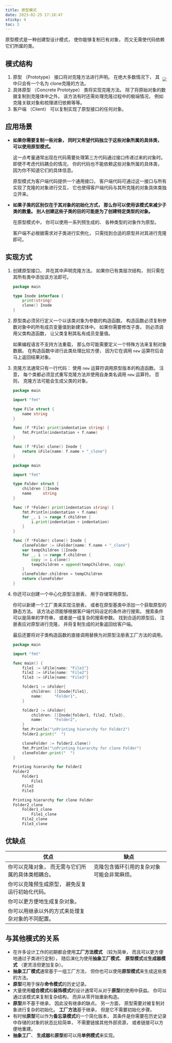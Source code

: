 ```yaml
---
title: 原型模式
date: 2023-02-25 17:18:47
sticky: 4
toc: 3
---
```


原型模式是一种创建型设计模式， 使你能够复制已有对象， 而又无需使代码依赖它们所属的类。

## 模式结构

<div style="display: flex; flex-direction: row; justify-content: center; zoom: 80%; float: right">
<div>

![](https://refactoringguru.cn/images/patterns/diagrams/prototype/structure.png?id=088102c5e9785ff45debbbce86f4df81)
</div>
</div>

1. 原型 （Prototype） 接口将对克隆方法进行声明。 在绝大多数情况下， 其中只会有一个名为 clone克隆的方法。
2. 具体原型 （Concrete Prototype） 类将实现克隆方法。 除了将原始对象的数据复制到克隆体中之外， 该方法有时还需处理克隆过程中的极端情况， 例如克隆关联对象和梳理递归依赖等等。
3. 客户端 （Client） 可以复制实现了原型接口的任何对象。

## 应用场景

* **如果你需要复制一些对象， 同时又希望代码独立于这些对象所属的具体类， 可以使用原型模式。**

    这一点考量通常出现在代码需要处理第三方代码通过接口传递过来的对象时。 即使不考虑代码耦合的情况， 你的代码也不能依赖这些对象所属的具体类， 因为你不知道它们的具体信息。

    原型模式为客户端代码提供一个通用接口， 客户端代码可通过这一接口与所有实现了克隆的对象进行交互， 它也使得客户端代码与其所克隆的对象具体类独立开来。

* **如果子类的区别仅在于其对象的初始化方式， 那么你可以使用该模式来减少子类的数量。 别人创建这些子类的目的可能是为了创建特定类型的对象。**

    在原型模式中， 你可以使用一系列预生成的、 各种类型的对象作为原型。

    客户端不必根据需求对子类进行实例化， 只需找到合适的原型并对其进行克隆即可。

## 实现方式

1. 创建原型接口， 并在其中声明克隆方法。 如果你已有类层次结构， 则只需在其所有类中添加该方法即可。

    ```go inode.go: 原型接口
    package main

    type Inode interface {
        print(string)
        clone() Inode
    }
    ```

2. 原型类必须另行定义一个以该类对象为参数的构造函数。 构造函数必须复制参数对象中的所有成员变量值到新建实体中。 如果你需要修改子类， 则必须调用父类构造函数， 让父类复制其私有成员变量值。

    如果编程语言不支持方法重载， 那么你可能需要定义一个特殊方法来复制对象数据。 在构造函数中进行此类处理比较方便， 因为它在调用 `new` 运算符后会马上返回结果对象。

3. 克隆方法通常只有一行代码： 使用 `new` 运算符调用原型版本的构造函数。 注意， 每个类都必须显式重写克隆方法并使用自身类名调用 `new` 运算符。 否则， 克隆方法可能会生成父类的对象。

    ```go file.go: 具体原型
    package main

    import "fmt"

    type File struct {
        name string
    }

    func (f *File) print(indentation string) {
        fmt.Println(indentation + f.name)
    }

    func (f *File) clone() Inode {
        return &File{name: f.name + "_clone"}
    }
    ```

    ```go folder.go: 具体原型
    package main

    import "fmt"

    type Folder struct {
        children []Inode
        name     string
    }

    func (f *Folder) print(indentation string) {
        fmt.Println(indentation + f.name)
        for _, i := range f.children {
            i.print(indentation + indentation)
        }
    }

    func (f *Folder) clone() Inode {
        cloneFolder := &Folder{name: f.name + "_clone"}
        var tempChildren []Inode
        for _, i := range f.children {
            copy := i.clone()
            tempChildren = append(tempChildren, copy)
        }
        cloneFolder.children = tempChildren
        return cloneFolder
    }
    ```

4. 你还可以创建一个中心化原型注册表， 用于存储常用原型。

    你可以新建一个工厂类来实现注册表， 或者在原型基类中添加一个获取原型的静态方法。 该方法必须能够根据客户端代码设定的条件进行搜索。 搜索条件可以是简单的字符串， 或者是一组复杂的搜索参数。 找到合适的原型后， 注册表应对原型进行克隆， 并将复制生成的对象返回给客户端。

    最后还要将对子类构造函数的直接调用替换为对原型注册表工厂方法的调用。

    ```go main.go: 客户端代码
    package main

    import "fmt"

    func main() {
        file1 := &File{name: "File1"}
        file2 := &File{name: "File2"}
        file3 := &File{name: "File3"}

        folder1 := &Folder{
            children: []Inode{file1},
            name:     "Folder1",
        }

        folder2 := &Folder{
            children: []Inode{folder1, file2, file3},
            name:     "Folder2",
        }
        fmt.Println("\nPrinting hierarchy for Folder2")
        folder2.print("  ")

        cloneFolder := folder2.clone()
        fmt.Println("\nPrinting hierarchy for clone Folder")
        cloneFolder.print("  ")
    }
    ```

    ```go output.txt: 执行结果
    Printing hierarchy for Folder2
    Folder2
        Folder1
            File1
        File2
        File3

    Printing hierarchy for clone Folder
    Folder2_clone
        Folder1_clone
            File1_clone
        File2_clone
        File3_clone
    ```

## 优缺点

| 优点                                              | 缺点                                       |
| ------------------------------------------------- | ------------------------------------------ |
| 你可以克隆对象， 而无需与它们所属的具体类相耦合。 | 克隆包含循环引用的复杂对象可能会非常麻烦。 |
| 你可以克隆预生成原型， 避免反复运行初始化代码。   |                                            |
| 你可以更方便地生成复杂对象。                      |                                            |
| 你可以用继承以外的方式来处理复杂对象的不同配置。  |                                            |

## 与其他模式的关系

* 在许多设计工作的初期都会使用**工厂方法模式** （较为简单， 而且可以更方便地通过子类进行定制）， 随后演化为使用**抽象工厂模式**、 **原型模式**或**生成器模式** （更灵活但更加复杂）。
* **抽象工厂模式**通常基于一组工厂方法， 但你也可以使用**原型模式**来生成这些类的方法。
* **原型**可用于保存**命令模式**的历史记录。
* 大量使用**组合模式**和**装饰模式**的设计通常可从对于**原型**的使用中获益。 你可以通过该模式来复制复杂结构， 而非从零开始重新构造。
* **原型**并不基于继承， 因此没有继承的缺点。 另一方面， 原型需要对被复制对象进行复杂的初始化。 **工厂方法**基于继承， 但是它不需要初始化步骤。
* 有时候**原型**可以作为**备忘录模式**的一个简化版本， 其条件是你需要在历史记录中存储的对象的状态比较简单， 不需要链接其他外部资源， 或者链接可以方便地重建。
* **抽象工厂**、 **生成器**和**原型**都可以用**单例模式**来实现。
